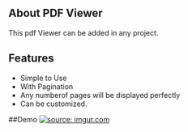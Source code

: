 
## About PDF Viewer

This pdf Viewer can be added in any project. 


## Features

* Simple to Use
* With Pagination
* Any numberof pages will be displayed perfectly
* Can be customized.

##Demo
<a href="https://imgur.com/D5AdRdD"><img src="https://i.imgur.com/D5AdRdD.gifv" title="source: imgur.com" /></a>
